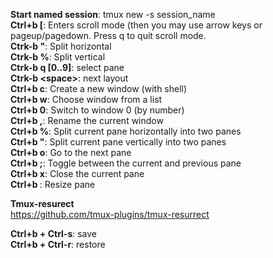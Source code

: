 **Start named session**: tmux new -s session_name  
**Ctrl+b \[**: Enters scroll mode (then you may use arrow keys or pageup/pagedown. Press q to quit scroll mode.  
**Ctrk-b "**: Split horizontal  
**Ctrk-b %**: Split vertical  
**Ctrk-b q [0..9]**: select pane  
**Ctrk-b <space\>**: next layout  
**Ctrl+b c**: Create a new window (with shell)  
**Ctrl+b w**: Choose window from a list  
**Ctrl+b 0**: Switch to window 0 (by number)  
**Ctrl+b ,**: Rename the current window  
**Ctrl+b %**: Split current pane horizontally into two panes   
**Ctrl+b "**: Split current pane vertically into two panes  
**Ctrl+b o**: Go to the next pane  
**Ctrl+b ;**: Toggle between the current and previous pane  
**Ctrl+b x**: Close the current pane  
**Ctrl+b <Arrow keys>**: Resize pane

**Tmux-resurect**  
https://github.com/tmux-plugins/tmux-resurrect  

**Ctrl+b + Ctrl-s**: save  
**Ctrl+b + Ctrl-r**: restore
